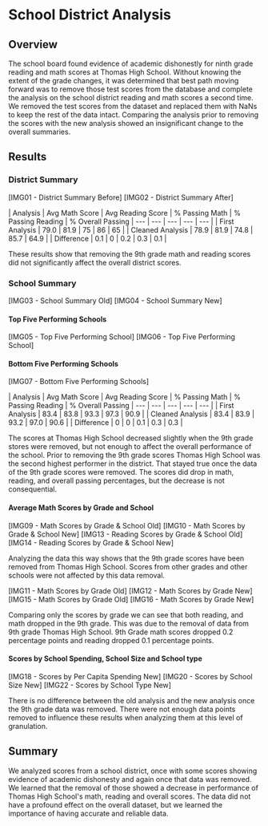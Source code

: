 # School District Analysis

## Overview
The school board found evidence of academic dishonestly for ninth grade reading and math scores at Thomas High School. Without knowing the extent of the grade changes, it was determined that best path moving forward was to remove those test scores from the database and complete the analysis on the school district reading and math scores a second time. We removed the test scores from the dataset and replaced them with NaNs to keep the rest of the data intact. Comparing the analysis prior to removing the scores with the new analysis showed an insignificant change to the overall summaries. 

## Results

### District Summary
[IMG01 - District Summary Before]
[IMG02 - District Summary After]

| Analysis | Avg Math Score | Avg Reading Score | % Passing Math | % Passing Reading | % Overall Passing
| --- | --- | --- | --- | --- |
| First Analysis | 79.0 | 81.9 | 75 | 86 | 65 |
| Cleaned Analysis | 78.9 | 81.9 | 74.8 | 85.7 | 64.9 |
| Difference | 0.1 | 0 | 0.2 | 0.3 | 0.1 |

These results show that removing the 9th grade math and reading scores did not significantly affect the overall district scores. 

### School Summary
[IMG03 - School Summary Old]
[IMG04 - School Summary New]
#### Top Five Performing Schools
[IMG05 - Top Five Performing School]
[IMG06 - Top Five Performing School]
#### Bottom Five Performing Schools
[IMG07 - Bottom Five Performing Schools]

| Analysis | Avg Math Score | Avg Reading Score | % Passing Math | % Passing Reading | % Overall Passing
| --- | --- | --- | --- | --- |
| First Analysis | 83.4 | 83.8 | 93.3 | 97.3 | 90.9 |
| Cleaned Analysis | 83.4 | 83.9 | 93.2 | 97.0 | 90.6 |
| Difference | 0 | 0 | 0.1 | 0.3 | 0.3 |

The scores at Thomas High School decreased slightly when the 9th grade stores were removed, but not enough to affect the overall performance of the school. Prior to removing the 9th grade scores Thomas High School was the second highest performer in the district. That stayed true once the data of the 9th grade scores were removed. The scores did drop in math, reading, and overall passing percentages, but the decrease is not consequential. 

#### Average Math Scores by Grade and School
[IMG09 - Math Scores by Grade & School Old]
[IMG10 - Math Scores by Grade & School New]
[IMG13 - Reading Scores by Grade & School Old]
[IMG14 - Reading Scores by Grade & School New]

Analyzing the data this way shows that the 9th grade scores have been removed from Thomas High School. Scores from other grades and other schools were not affected by this data removal.

[IMG11 - Math Scores by Grade Old]
[IMG12 - Math Scores by Grade New]
[IMG15 - Math Scores by Grade Old]
[IMG16 - Math Scores by Grade New]

Comparing only the scores by grade we can see that both reading, and math dropped in the 9th grade. This was due to the removal of data from 9th grade Thomas High School. 9th Grade math scores dropped 0.2 percentage points and reading dropped 0.1 percentage points. 

#### Scores by School Spending, School Size and School type
[IMG18 - Scores by Per Capita Spending New]
[IMG20 - Scores by School Size New]
[IMG22 - Scores by School Type New]

There is no difference between the old analysis and the new analysis once the 9th grade data was removed. There were not enough data points removed to influence these results when analyzing them at this level of granulation.

## Summary

We analyzed scores from a school district, once with some scores showing evidence of academic dishonesty and again once that data was removed. We learned that the removal of those showed a decrease in performance of Thomas High School's math, reading and overall scores. The data did not have a profound effect on the overall dataset, but we learned the importance of having accurate and reliable data. 